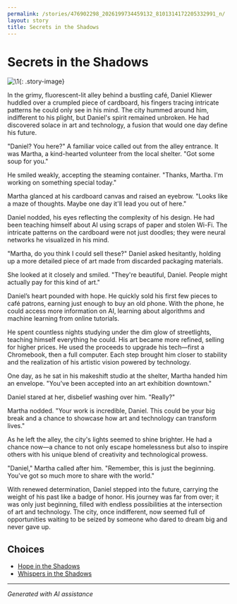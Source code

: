 ```yaml
---
permalink: /stories/476902298_2026199734459132_8101314172205332991_n/
layout: story
title: Secrets in the Shadows
---
```


# Secrets in the Shadows

![\1](/input_images/476902298_2026199734459132_8101314172205332991_n){: .story-image}

In the grimy, fluorescent-lit alley behind a bustling café, Daniel Kliewer huddled over a crumpled piece of cardboard, his fingers tracing intricate patterns he could only see in his mind. The city hummed around him, indifferent to his plight, but Daniel's spirit remained unbroken. He had discovered solace in art and technology, a fusion that would one day define his future.

"Daniel? You here?" A familiar voice called out from the alley entrance. It was Martha, a kind-hearted volunteer from the local shelter. "Got some soup for you."

He smiled weakly, accepting the steaming container. "Thanks, Martha. I'm working on something special today."

Martha glanced at his cardboard canvas and raised an eyebrow. "Looks like a maze of thoughts. Maybe one day it'll lead you out of here."

Daniel nodded, his eyes reflecting the complexity of his design. He had been teaching himself about AI using scraps of paper and stolen Wi-Fi. The intricate patterns on the cardboard were not just doodles; they were neural networks he visualized in his mind.

"Martha, do you think I could sell these?" Daniel asked hesitantly, holding up a more detailed piece of art made from discarded packaging materials.

She looked at it closely and smiled. "They're beautiful, Daniel. People might actually pay for this kind of art."

Daniel’s heart pounded with hope. He quickly sold his first few pieces to café patrons, earning just enough to buy an old phone. With the phone, he could access more information on AI, learning about algorithms and machine learning from online tutorials.

He spent countless nights studying under the dim glow of streetlights, teaching himself everything he could. His art became more refined, selling for higher prices. He used the proceeds to upgrade his tech—first a Chromebook, then a full computer. Each step brought him closer to stability and the realization of his artistic vision powered by technology.

One day, as he sat in his makeshift studio at the shelter, Martha handed him an envelope. "You've been accepted into an art exhibition downtown."

Daniel stared at her, disbelief washing over him. "Really?"

Martha nodded. "Your work is incredible, Daniel. This could be your big break and a chance to showcase how art and technology can transform lives."

As he left the alley, the city's lights seemed to shine brighter. He had a chance now—a chance to not only escape homelessness but also to inspire others with his unique blend of creativity and technological prowess.

"Daniel," Martha called after him. "Remember, this is just the beginning. You've got so much more to share with the world."

With renewed determination, Daniel stepped into the future, carrying the weight of his past like a badge of honor. His journey was far from over; it was only just beginning, filled with endless possibilities at the intersection of art and technology. The city, once indifferent, now seemed full of opportunities waiting to be seized by someone who dared to dream big and never gave up.


## Choices

* [Hope in the Shadows](/stories/463437008_8751402828287409_6880135836708144342_n)
* [Whispers in the Shadows](/stories/20221113_161248)


---
*Generated with AI assistance*
